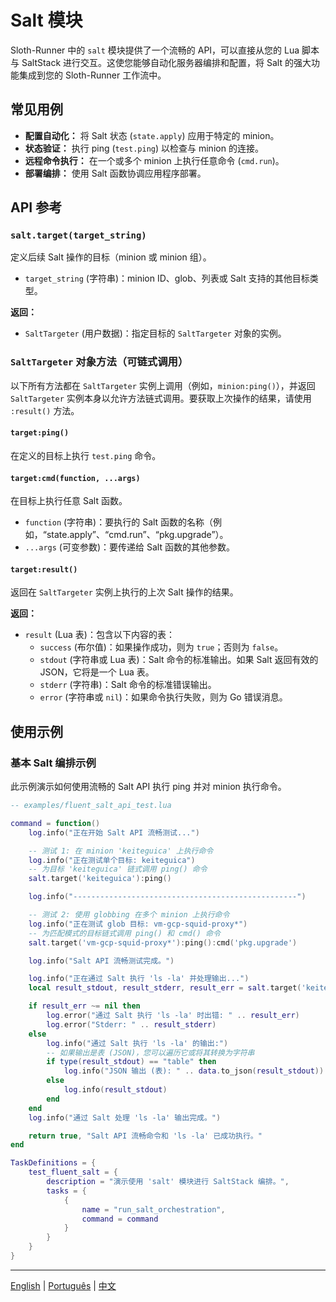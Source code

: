 # Salt 模块

Sloth-Runner 中的 `salt` 模块提供了一个流畅的 API，可以直接从您的 Lua 脚本与 SaltStack 进行交互。这使您能够自动化服务器编排和配置，将 Salt 的强大功能集成到您的 Sloth-Runner 工作流中。

## 常见用例

*   **配置自动化：** 将 Salt 状态 (`state.apply`) 应用于特定的 minion。
*   **状态验证：** 执行 ping (`test.ping`) 以检查与 minion 的连接。
*   **远程命令执行：** 在一个或多个 minion 上执行任意命令 (`cmd.run`)。
*   **部署编排：** 使用 Salt 函数协调应用程序部署。

## API 参考

### `salt.target(target_string)`

定义后续 Salt 操作的目标（minion 或 minion 组）。

*   `target_string` (字符串)：minion ID、glob、列表或 Salt 支持的其他目标类型。

**返回：**
*   `SaltTargeter` (用户数据)：指定目标的 `SaltTargeter` 对象的实例。

### `SaltTargeter` 对象方法（可链式调用）

以下所有方法都在 `SaltTargeter` 实例上调用（例如，`minion:ping()`），并返回 `SaltTargeter` 实例本身以允许方法链式调用。要获取上次操作的结果，请使用 `:result()` 方法。

#### `target:ping()`

在定义的目标上执行 `test.ping` 命令。

#### `target:cmd(function, ...args)`

在目标上执行任意 Salt 函数。

*   `function` (字符串)：要执行的 Salt 函数的名称（例如，“state.apply”、“cmd.run”、“pkg.upgrade”）。
*   `...args` (可变参数)：要传递给 Salt 函数的其他参数。

#### `target:result()`

返回在 `SaltTargeter` 实例上执行的上次 Salt 操作的结果。

**返回：**
*   `result` (Lua 表)：包含以下内容的表：
    *   `success` (布尔值)：如果操作成功，则为 `true`；否则为 `false`。
    *   `stdout` (字符串或 Lua 表)：Salt 命令的标准输出。如果 Salt 返回有效的 JSON，它将是一个 Lua 表。
    *   `stderr` (字符串)：Salt 命令的标准错误输出。
    *   `error` (字符串或 `nil`)：如果命令执行失败，则为 Go 错误消息。

## 使用示例

### 基本 Salt 编排示例

此示例演示如何使用流畅的 Salt API 执行 ping 并对 minion 执行命令。

```lua
-- examples/fluent_salt_api_test.lua

command = function()
    log.info("正在开始 Salt API 流畅测试...")

    -- 测试 1: 在 minion 'keiteguica' 上执行命令
    log.info("正在测试单个目标: keiteguica")
    -- 为目标 'keiteguica' 链式调用 ping() 命令
    salt.target('keiteguica'):ping()

    log.info("--------------------------------------------------")

    -- 测试 2: 使用 globbing 在多个 minion 上执行命令
    log.info("正在测试 glob 目标: vm-gcp-squid-proxy*")
    -- 为匹配模式的目标链式调用 ping() 和 cmd() 命令
    salt.target('vm-gcp-squid-proxy*'):ping():cmd('pkg.upgrade')

    log.info("Salt API 流畅测试完成。")

    log.info("正在通过 Salt 执行 'ls -la' 并处理输出...")
    local result_stdout, result_stderr, result_err = salt.target('keiteguica'):cmd('cmd.run', 'ls -la'):result()

    if result_err ~= nil then
        log.error("通过 Salt 执行 'ls -la' 时出错: " .. result_err)
        log.error("Stderr: " .. result_stderr)
    else
        log.info("通过 Salt 执行 'ls -la' 的输出:")
        -- 如果输出是表 (JSON)，您可以遍历它或将其转换为字符串
        if type(result_stdout) == "table" then
            log.info("JSON 输出 (表): " .. data.to_json(result_stdout))
        else
            log.info(result_stdout)
        end
    end
    log.info("通过 Salt 处理 'ls -la' 输出完成。")

    return true, "Salt API 流畅命令和 'ls -la' 已成功执行。"
end

TaskDefinitions = {
    test_fluent_salt = {
        description = "演示使用 'salt' 模块进行 SaltStack 编排。",
        tasks = {
            {
                name = "run_salt_orchestration",
                command = command
            }
        }
    }
}
```

---
[English](../../en/modules/salt.md) | [Português](../../pt/modules/salt.md) | [中文](./salt.md)